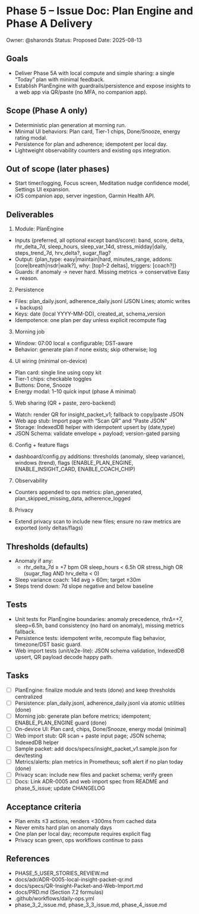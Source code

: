 # Phase 5 – Issue Doc: Plan Engine and Phase A Delivery

Owner: @sharonds
Status: Proposed
Date: 2025-08-13

## Goals
- Deliver Phase 5A with local compute and simple sharing: a single “Today” plan with minimal feedback.
- Establish PlanEngine with guardrails/persistence and expose insights to a web app via QR/paste (no MFA, no companion app).

## Scope (Phase A only)
- Deterministic plan generation at morning run.
- Minimal UI behaviors: Plan card, Tier-1 chips, Done/Snooze, energy rating modal.
- Persistence for plan and adherence; idempotent per local day.
- Lightweight observability counters and existing ops integration.

## Out of scope (later phases)
- Start timer/logging, Focus screen, Meditation nudge confidence model, Settings UI expansion.
- iOS companion app, server ingestion, Garmin Health API.

## Deliverables
1) Module: PlanEngine
- Inputs (preferred, all optional except band/score): band, score, delta, rhr_delta_7d, sleep_hours, sleep_var_14d, stress_midday|daily, steps_trend_7d, hrv_delta?, sugar_flag?
- Output: {plan_type: easy|maintain|hard, minutes_range, addons: [core|breath|nsdr|walk?], why: [top1–2 deltas], triggers: [coach?]}
- Guards: if anomaly → never hard. Missing metrics → conservative Easy + reason.

2) Persistence
- Files: plan_daily.jsonl, adherence_daily.jsonl (JSON Lines; atomic writes + backups)
- Keys: date (local YYYY-MM-DD), created_at, schema_version
- Idempotence: one plan per day unless explicit recompute flag

3) Morning job
- Window: 07:00 local ± configurable; DST-aware
- Behavior: generate plan if none exists; skip otherwise; log

4) UI wiring (minimal on-device)
- Plan card: single line using copy kit
- Tier-1 chips: checkable toggles
- Buttons: Done, Snooze
- Energy modal: 1–10 quick input (phase A minimal)

5) Web sharing (QR + paste, zero-backend)
- Watch: render QR for insight_packet_v1; fallback to copy/paste JSON
- Web app stub: Import page with “Scan QR” and “Paste JSON”
- Storage: IndexedDB helper with idempotent upsert by (date,type)
- JSON Schema: validate envelope + payload; version-gated parsing

6) Config + feature flags
- dashboard/config.py additions: thresholds (anomaly, sleep variance), windows (trend), flags (ENABLE_PLAN_ENGINE, ENABLE_INSIGHT_CARD, ENABLE_COACH_CHIP)

7) Observability
- Counters appended to ops metrics: plan_generated, plan_skipped_missing_data, adherence_logged

8) Privacy
- Extend privacy scan to include new files; ensure no raw metrics are exported (only deltas/flags)

## Thresholds (defaults)
- Anomaly if any:
  - rhr_delta_7d ≥ +7 bpm OR sleep_hours < 6.5h OR stress_high OR (sugar_flag AND hrv_delta < 0)
- Sleep variance coach: 14d avg > 60m; target ±30m
- Steps trend down: 7d slope negative and below baseline

## Tests
- Unit tests for PlanEngine boundaries: anomaly precedence, rhrΔ=+7, sleep=6.5h, band consistency (no hard on anomaly), missing metrics fallback.
- Persistence tests: idempotent write, recompute flag behavior, timezone/DST basic guard.
- Web import tests (unit/e2e-lite): JSON schema validation, IndexedDB upsert, QR payload decode happy path.

## Tasks
- [ ] PlanEngine: finalize module and tests (done) and keep thresholds centralized
- [ ] Persistence: plan_daily.jsonl, adherence_daily.jsonl via atomic utilities (done)
- [ ] Morning job: generate plan before metrics; idempotent; ENABLE_PLAN_ENGINE guard (done)
- [ ] On-device UI: Plan card, chips, Done/Snooze, energy modal (minimal)
- [ ] Web import stub: QR scan + paste input page; JSON schema; IndexedDB helper
- [ ] Sample packet: add docs/specs/insight_packet_v1.sample.json for dev/testing
- [ ] Metrics/alerts: plan metrics in Prometheus; soft alert if no plan today (done)
- [ ] Privacy scan: include new files and packet schema; verify green
- [ ] Docs: Link ADR-0005 and web import spec from README and phase_5_issue; update CHANGELOG

## Acceptance criteria
- Plan emits ≤3 actions, renders <300ms from cached data
- Never emits hard plan on anomaly days
- One plan per local day; recompute requires explicit flag
- Privacy scan green, ops workflows continue to pass

## References
- PHASE_5_USER_STORIES_REVIEW.md
- docs/adr/ADR-0005-local-insight-packet-qr.md
- docs/specs/QR-Insight-Packet-and-Web-Import.md
- docs/PRD.md (Section 7.2 formulas)
- .github/workflows/daily-ops.yml
- phase_3_2_issue.md, phase_3_3_issue.md, phase_4_issue.md
